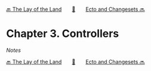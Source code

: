 [🔙 The Lay of the Land][previous-chapter]&nbsp;&nbsp;&nbsp;&nbsp;&nbsp;&nbsp;&nbsp;[🏡][readme]&nbsp;&nbsp;&nbsp;&nbsp;&nbsp;&nbsp;&nbsp;[Ecto and Changesets 🔜][upcoming-chapter]

# Chapter 3. Controllers

_Notes_

[🔙 The Lay of the Land][previous-chapter]&nbsp;&nbsp;&nbsp;&nbsp;&nbsp;&nbsp;&nbsp;[🏡][readme]&nbsp;&nbsp;&nbsp;&nbsp;&nbsp;&nbsp;&nbsp;[Ecto and Changesets 🔜][upcoming-chapter]

[readme]: README.md
[previous-chapter]: ch02-the-lay-of-the-land.md
[upcoming-chapter]: ch04-ecto-and-changesets.md